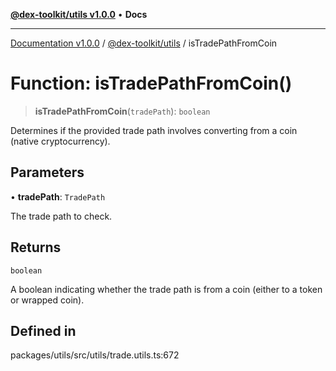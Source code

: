 [**@dex-toolkit/utils v1.0.0**](../README.md) • **Docs**

***

[Documentation v1.0.0](../../../packages.md) / [@dex-toolkit/utils](../README.md) / isTradePathFromCoin

# Function: isTradePathFromCoin()

> **isTradePathFromCoin**(`tradePath`): `boolean`

Determines if the provided trade path involves converting from a coin (native cryptocurrency).

## Parameters

• **tradePath**: `TradePath`

The trade path to check.

## Returns

`boolean`

A boolean indicating whether the trade path is from a coin (either to a token or wrapped coin).

## Defined in

packages/utils/src/utils/trade.utils.ts:672
